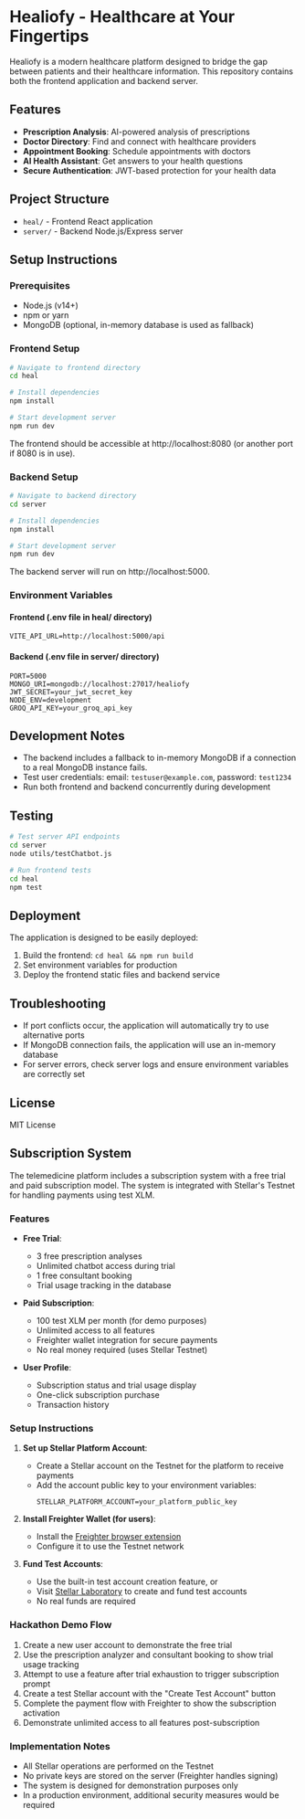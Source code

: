 # Healiofy - Healthcare at Your Fingertips

Healiofy is a modern healthcare platform designed to bridge the gap between patients and their healthcare information. This repository contains both the frontend application and backend server.

## Features

- **Prescription Analysis**: AI-powered analysis of prescriptions 
- **Doctor Directory**: Find and connect with healthcare providers
- **Appointment Booking**: Schedule appointments with doctors
- **AI Health Assistant**: Get answers to your health questions
- **Secure Authentication**: JWT-based protection for your health data

## Project Structure

- `heal/` - Frontend React application 
- `server/` - Backend Node.js/Express server

## Setup Instructions

### Prerequisites

- Node.js (v14+)
- npm or yarn
- MongoDB (optional, in-memory database is used as fallback)

### Frontend Setup

```bash
# Navigate to frontend directory
cd heal

# Install dependencies
npm install

# Start development server
npm run dev
```

The frontend should be accessible at http://localhost:8080 (or another port if 8080 is in use).

### Backend Setup

```bash
# Navigate to backend directory
cd server

# Install dependencies
npm install

# Start development server
npm run dev
```

The backend server will run on http://localhost:5000.

### Environment Variables

#### Frontend (.env file in heal/ directory)
```
VITE_API_URL=http://localhost:5000/api
```

#### Backend (.env file in server/ directory)
```
PORT=5000
MONGO_URI=mongodb://localhost:27017/healiofy
JWT_SECRET=your_jwt_secret_key
NODE_ENV=development
GROQ_API_KEY=your_groq_api_key
```

## Development Notes

- The backend includes a fallback to in-memory MongoDB if a connection to a real MongoDB instance fails.
- Test user credentials: email: `testuser@example.com`, password: `test1234`
- Run both frontend and backend concurrently during development

## Testing

```bash
# Test server API endpoints  
cd server
node utils/testChatbot.js

# Run frontend tests
cd heal
npm test
```

## Deployment

The application is designed to be easily deployed:

1. Build the frontend: `cd heal && npm run build`
2. Set environment variables for production
3. Deploy the frontend static files and backend service

## Troubleshooting

- If port conflicts occur, the application will automatically try to use alternative ports
- If MongoDB connection fails, the application will use an in-memory database
- For server errors, check server logs and ensure environment variables are correctly set

## License

MIT License 

## Subscription System

The telemedicine platform includes a subscription system with a free trial and paid subscription model. The system is integrated with Stellar's Testnet for handling payments using test XLM.

### Features

- **Free Trial**:
  - 3 free prescription analyses
  - Unlimited chatbot access during trial
  - 1 free consultant booking
  - Trial usage tracking in the database

- **Paid Subscription**:
  - 100 test XLM per month (for demo purposes)
  - Unlimited access to all features
  - Freighter wallet integration for secure payments
  - No real money required (uses Stellar Testnet)

- **User Profile**:
  - Subscription status and trial usage display
  - One-click subscription purchase
  - Transaction history

### Setup Instructions

1. **Set up Stellar Platform Account**:
   - Create a Stellar account on the Testnet for the platform to receive payments
   - Add the account public key to your environment variables:
     ```
     STELLAR_PLATFORM_ACCOUNT=your_platform_public_key
     ```

2. **Install Freighter Wallet (for users)**:
   - Install the [Freighter browser extension](https://www.freighter.app/)
   - Configure it to use the Testnet network

3. **Fund Test Accounts**:
   - Use the built-in test account creation feature, or
   - Visit [Stellar Laboratory](https://laboratory.stellar.org/#account-creator?network=test) to create and fund test accounts
   - No real funds are required

### Hackathon Demo Flow

1. Create a new user account to demonstrate the free trial
2. Use the prescription analyzer and consultant booking to show trial usage tracking
3. Attempt to use a feature after trial exhaustion to trigger subscription prompt
4. Create a test Stellar account with the "Create Test Account" button
5. Complete the payment flow with Freighter to show the subscription activation
6. Demonstrate unlimited access to all features post-subscription

### Implementation Notes

- All Stellar operations are performed on the Testnet
- No private keys are stored on the server (Freighter handles signing)
- The system is designed for demonstration purposes only
- In a production environment, additional security measures would be required
